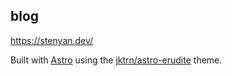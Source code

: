 ## blog

https://stenyan.dev/

Built with [Astro](https://astro.build/) using the [jktrn/astro-erudite](https://github.com/jktrn/astro-erudite) theme.
